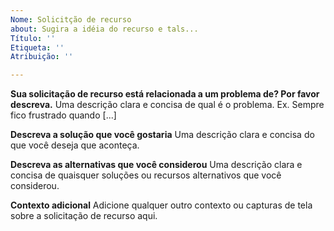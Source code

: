 ```yaml
---
Nome: Solicitção de recurso
about: Sugira a idéia do recurso e tals...
Título: ''
Etiqueta: ''
Atribuição: ''

---
```


**Sua solicitação de recurso está relacionada a um problema de? Por favor descreva.**
Uma descrição clara e concisa de qual é o problema. Ex. Sempre fico frustrado quando [...]

**Descreva a solução que você gostaria**
Uma descrição clara e concisa do que você deseja que aconteça.

**Descreva as alternativas que você considerou**
Uma descrição clara e concisa de quaisquer soluções ou recursos alternativos que você considerou.

**Contexto adicional**
Adicione qualquer outro contexto ou capturas de tela sobre a solicitação de recurso aqui.
